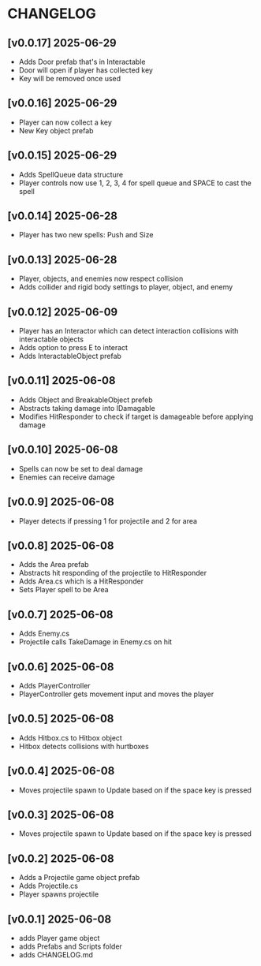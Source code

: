 # CHANGELOG

## [v0.0.17] 2025-06-29

- Adds Door prefab that's in Interactable
- Door will open if player has collected key
- Key will be removed once used


## [v0.0.16] 2025-06-29

- Player can now collect a key
- New Key object prefab


## [v0.0.15] 2025-06-29

- Adds SpellQueue data structure
- Player controls now use 1, 2, 3, 4 for spell queue and SPACE to cast the spell


## [v0.0.14] 2025-06-28

- Player has two new spells: Push and Size


## [v0.0.13] 2025-06-28

- Player, objects, and enemies now respect collision
- Adds collider and rigid body settings to player, object, and enemy


## [v0.0.12] 2025-06-09

- Player has an Interactor which can detect interaction collisions with interactable objects
- Adds option to press E to interact
- Adds InteractableObject prefab


## [v0.0.11] 2025-06-08

- Adds Object and BreakableObject prefeb
- Abstracts taking damage into IDamagable
- Modifies HitResponder to check if target is damageable before applying damage


## [v0.0.10] 2025-06-08

- Spells can now be set to deal damage
- Enemies can receive damage


## [v0.0.9] 2025-06-08

- Player detects if pressing 1 for projectile and 2 for area


## [v0.0.8] 2025-06-08

- Adds the Area prefab
- Abstracts hit responding of the projectile to HitResponder
- Adds Area.cs which is a HitResponder
- Sets Player spell to be Area


## [v0.0.7] 2025-06-08

- Adds Enemy.cs
- Projectile calls TakeDamage in Enemy.cs on hit

## [v0.0.6] 2025-06-08

- Adds PlayerController
- PlayerController gets movement input and moves the player


## [v0.0.5] 2025-06-08

- Adds Hitbox.cs to Hitbox object
- Hitbox detects collisions with hurtboxes


## [v0.0.4] 2025-06-08

- Moves projectile spawn to Update based on if the space key is pressed


## [v0.0.3] 2025-06-08

- Moves projectile spawn to Update based on if the space key is pressed


## [v0.0.2] 2025-06-08

- Adds a Projectile game object prefab
- Adds Projectile.cs
- Player spawns projectile


## [v0.0.1] 2025-06-08

- adds Player game object
- adds Prefabs and Scripts folder
- adds CHANGELOG.md